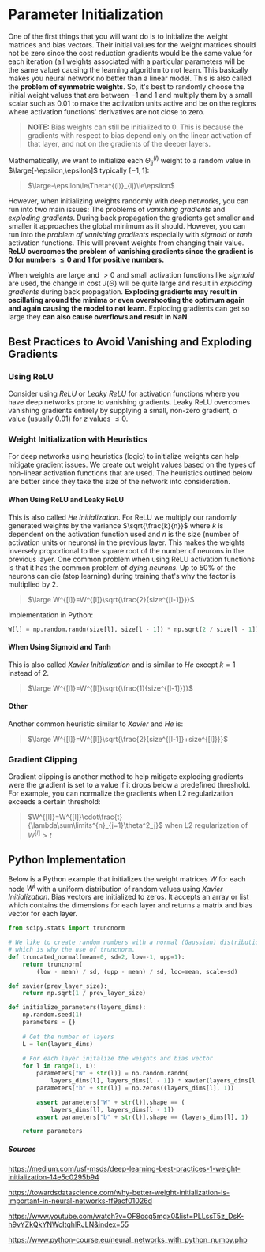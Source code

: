 # Parameter Initialization

One of the first things that you will want do is to initialize the weight matrices and bias vectors. Their initial values for the weight matrices should not be zero since the cost reduction gradients would be the same value for each iteration (all weights associated with a particular parameters will be the same value) causing the learning algorithm to not learn. This basically makes you neural network no better than a linear model. This is also called the **problem of symmetric weights**. So, it's best to randomly choose the initial weight values that are between $-1$ and $1$ and multiply them by a small scalar such as $0.01$ to make the activation units active and be on the regions where activation functions' derivatives are not close to zero.

> **NOTE:** Bias weights can still be initialized to $0$. This is because the gradients with respect to bias depend only on the linear activation of that layer, and not on the gradients of the deeper layers.

Mathematically, we want to initialize each $\Theta^{(l)}_{ij}$ weight to a random value in $\large[-\epsilon,\epsilon]$ typically $[-1,1]$:

> $\large-\epsilon\le\Theta^{(l)}_{ij}\le\epsilon$

However, when initializing weights randomly with deep networks, you can run into two main issues: The problems of *vanishing gradients* and *exploding gradients*. During back propagation the gradients get smaller and smaller it approaches the global minimum as it should. However, you can run into the *problem of vanishing gradients* especially with *sigmoid* or *tanh* activation functions. This will prevent weights from changing their value. **ReLU overcomes the problem of vanishing gradients since the gradient is $0$ for numbers $\le0$ and $1$ for positive numbers.**

When weights are large and $\gt0$ and small activation functions like *sigmoid* are used, the change in cost $J(\Theta)$ will be quite large and result in *exploding gradients* during back propagation. **Exploding gradients may result in oscillating around the minima or even overshooting the optimum again and again causing the model to not learn.** Exploding gradients can get so large they **can also cause overflows and result in NaN**.

## Best Practices to Avoid Vanishing and Exploding Gradients

### Using ReLU

Consider using *ReLU* or *Leaky ReLU* for activation functions where you have deep networks prone to vanishing gradients. Leaky ReLU overcomes vanishing gradients entirely by supplying a small, non-zero gradient, $\alpha$ value (usually 0.01) for $z$ values $\le0$.

### Weight Initialization with Heuristics

For deep networks using heuristics (logic) to initialize weights can help mitigate gradient issues. We create out weight values based on the types of non-linear activation functions that are used. The heuristics outlined below are better since they take the size of the network into consideration.

#### When Using ReLU and Leaky ReLU

This is also called *He Initialization*. For ReLU we multiply our randomly generated weights by the variance $\sqrt{\frac{k}{n}}$ where $k$ is dependent on the activation function used and $n$ is the size (number of activation units or neurons) in the previous layer. This makes the weights  inversely proportional to the square root of the number of neurons in the previous layer. One common problem when using ReLU activation functions is that it has the common problem of *dying neurons*. Up to $50\%$ of the neurons can die (stop learning) during training that's why the factor is multiplied by $2$.

> $\large W^{[l]}=W^{[l]}\sqrt{\frac{2}{size^{[l-1]}}}$

Implementation in Python:

```python
W[l] = np.random.randn(size[l], size[l - 1]) * np.sqrt(2 / size[l - 1])
```

#### When Using Sigmoid and Tanh

This is also called *Xavier Initialization* and is similar to *He* except $k=1$ instead of $2$.

> $\large W^{[l]}=W^{[l]}\sqrt{\frac{1}{size^{[l-1]}}}$

#### Other

Another common heuristic similar to *Xavier* and *He* is:

> $\large W^{[l]}=W^{[l]}\sqrt{\frac{2}{size^{[l-1]}+size^{[l]}}}$

### Gradient Clipping

Gradient clipping is another method to help mitigate exploding gradients were the gradient is set to a value if it drops below a predefined threshold. For example, you can normalize the gradients when L2 regularization exceeds a certain threshold:

> $W^{[l]}=W^{[l]}\cdot\frac{t}{\lambda\sum\limits^{n}_{j=1}\theta^2_j}$ when L2 regularization of $W^{[l]}\gt t$

## Python Implementation

Below is a Python example that initializes the weight matrices $W$ for each node $W^i$ with a uniform distribution of random values using *Xavier Initialization*. Bias vectors are initialized to zeros. It accepts an array or list which contains the dimensions for each layer and returns a matrix and bias vector for each layer.

```python
from scipy.stats import truncnorm

# We like to create random numbers with a normal (Gaussian) distribution, but the numbers have to be bounded
# which is why the use of truncnorm.
def truncated_normal(mean=0, sd=2, low=-1, upp=1):
    return truncnorm(
        (low - mean) / sd, (upp - mean) / sd, loc=mean, scale=sd)

def xavier(prev_layer_size):
    return np.sqrt(1 / prev_layer_size)

def initialize_parameters(layers_dims):
    np.random.seed(1)               
    parameters = {}
    
    # Get the number of layers
    L = len(layers_dims)            
    
    # For each layer initalize the weights and bias vector
    for l in range(1, L): 
        parameters["W" + str(l)] = np.random.randn(
            layers_dims[l], layers_dims[l - 1]) * xavier(layers_dims[l - 1])
        parameters["b" + str(l)] = np.zeros((layers_dims[l], 1))

        assert parameters["W" + str(l)].shape == (
            layers_dims[l], layers_dims[l - 1])
        assert parameters["b" + str(l)].shape == (layers_dims[l], 1)

    return parameters
```



##### Sources

https://medium.com/usf-msds/deep-learning-best-practices-1-weight-initialization-14e5c0295b94

https://towardsdatascience.com/why-better-weight-initialization-is-important-in-neural-networks-ff9acf01026d

https://www.youtube.com/watch?v=OF8ocg5mgx0&list=PLLssT5z_DsK-h9vYZkQkYNWcItqhlRJLN&index=55

https://www.python-course.eu/neural_networks_with_python_numpy.php
